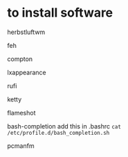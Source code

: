 # to install software
herbstluftwm

feh

compton

lxappearance

rufi

ketty

flameshot

bash-completion
add this in .bashrc
		`cat /etc/profile.d/bash_completion.sh`

pcmanfm